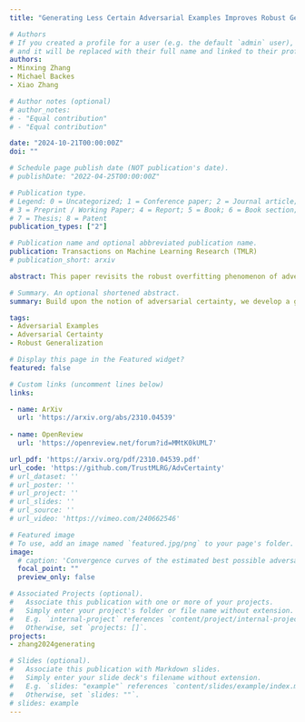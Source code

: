 ```yaml
---
title: "Generating Less Certain Adversarial Examples Improves Robust Generalization"

# Authors
# If you created a profile for a user (e.g. the default `admin` user), write the username (folder name) here 
# and it will be replaced with their full name and linked to their profile.
authors:
- Minxing Zhang
- Michael Backes
- Xiao Zhang

# Author notes (optional)
# author_notes:
# - "Equal contribution"
# - "Equal contribution"

date: "2024-10-21T00:00:00Z"
doi: ""

# Schedule page publish date (NOT publication's date).
# publishDate: "2022-04-25T00:00:00Z"

# Publication type.
# Legend: 0 = Uncategorized; 1 = Conference paper; 2 = Journal article;
# 3 = Preprint / Working Paper; 4 = Report; 5 = Book; 6 = Book section;
# 7 = Thesis; 8 = Patent
publication_types: ["2"]

# Publication name and optional abbreviated publication name.
publication: Transactions on Machine Learning Research (TMLR)
# publication_short: arxiv

abstract: This paper revisits the robust overfitting phenomenon of adversarial training. Observing that models with better robust generalization performance are less certain in predicting adversarially generated training inputs, we argue that overconfidence in predicting adversarial examples is a potential cause. Therefore, we propose a formal definition of adversarial certainty that captures the variance of the model's predicted logits on adversarial examples and hypothesize that generating adversarial examples after the optimization of decreasing adversarial certainty improves robust generalization. Our theoretical analysis of synthetic distributions characterizes the connection between adversarial certainty and robust generalization. Accordingly, built upon the notion of adversarial certainty, we develop a general method to search for models that can generate training-time adversarial inputs with reduced certainty, while maintaining the model's capability in distinguishing adversarial examples. Extensive experiments on image benchmarks demonstrate that our method effectively learns models with consistently improved robustness and mitigates robust overfitting, confirming the importance of generating less certain adversarial examples for robust generalization.

# Summary. An optional shortened abstract.
summary: Build upon the notion of adversarial certainty, we develop a general training method to generate adversarial examples with reduced certainty for improving robust generalization.

tags: 
- Adversarial Examples
- Adversarial Certainty
- Robust Generalization

# Display this page in the Featured widget?
featured: false

# Custom links (uncomment lines below)
links:

- name: ArXiv
  url: 'https://arxiv.org/abs/2310.04539'
  
- name: OpenReview
  url: 'https://openreview.net/forum?id=MMtK0kUML7'

url_pdf: 'https://arxiv.org/pdf/2310.04539.pdf'
url_code: 'https://github.com/TrustMLRG/AdvCertainty'
# url_dataset: ''
# url_poster: ''
# url_project: ''
# url_slides: ''
# url_source: ''
# url_video: 'https://vimeo.com/240662546'

# Featured image
# To use, add an image named `featured.jpg/png` to your page's folder. 
image:
  # caption: 'Convergence curves of the estimated best possible adversarial risk'
  focal_point: ""
  preview_only: false

# Associated Projects (optional).
#   Associate this publication with one or more of your projects.
#   Simply enter your project's folder or file name without extension.
#   E.g. `internal-project` references `content/project/internal-project/index.md`.
#   Otherwise, set `projects: []`.
projects:
- zhang2024generating

# Slides (optional).
#   Associate this publication with Markdown slides.
#   Simply enter your slide deck's filename without extension.
#   E.g. `slides: "example"` references `content/slides/example/index.md`.
#   Otherwise, set `slides: ""`.
# slides: example
---
```


<!-- {{% callout note %}}
Click the *Cite* button above to demo the feature to enable visitors to import publication metadata into their reference management software.
{{% /callout %}}

{{% callout note %}}
Create your slides in Markdown - click the *Slides* button to check out the example.
{{% /callout %}}

Supplementary notes can be added here, including [code, math, and images](https://wowchemy.com/docs/writing-markdown-latex/). -->

